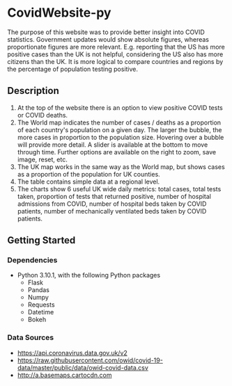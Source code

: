 # CovidWebsite-py
The purpose of this website was to provide better insight into COVID statistics. Government updates would show absolute figures, whereas proportionate figures are more relevant. E.g. reporting that the US has more positive cases than the UK is not helpful, considering the US also has more citizens than the UK. It is more logical to compare countries and regions by the percentage of population testing positive.

## Description

1. At the top of the website there is an option to view positive COVID tests or COVID deaths.
2. The World map indicates the number of cases / deaths as a proportion of each country's population on a given day. The larger the bubble, the more cases in proportion to the population size. Hovering over a bubble will provide more detail. A slider is available at the bottom to move through time. Further options are available on the right to zoom, save image, reset, etc.
3. The UK map works in the same way as the World map, but shows cases as a proportion of the population for UK counties.
4. The table contains simple data at a regional level.
5. The charts show 6 useful UK wide daily metrics: total cases, total tests taken, proportion of tests that returned positive, number of hospital admissions from COVID, number of hospital beds taken by COVID patients, number of mechanically ventilated beds taken by COVID patients.

## Getting Started

### Dependencies
* Python 3.10.1, with the following Python packages
  * Flask
  * Pandas
  * Numpy
  * Requests
  * Datetime
  * Bokeh
 
 ### Data Sources
 * https://api.coronavirus.data.gov.uk/v2
 * https://raw.githubusercontent.com/owid/covid-19-data/master/public/data/owid-covid-data.csv
 * http://a.basemaps.cartocdn.com
